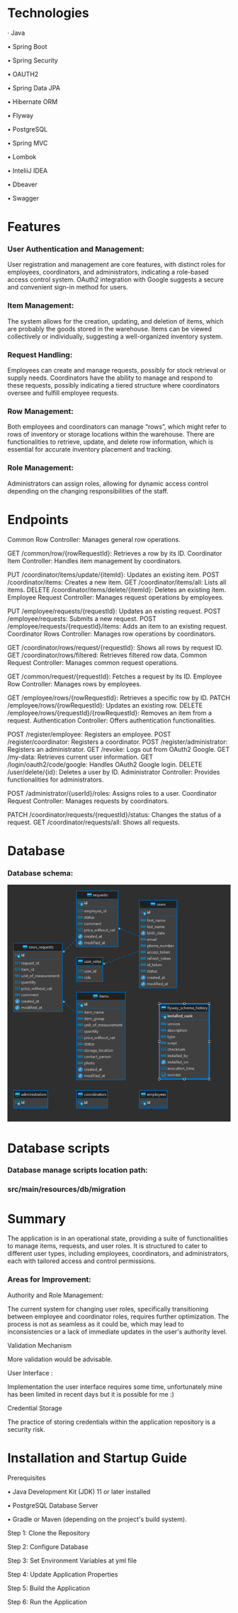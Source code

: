 
# Technologies
· Java

• Spring Boot

• Spring Security

• OAUTH2

• Spring Data JPA

• Hibernate ORM

• Flyway

• PostgreSQL

• Spring MVC

• Lombok

• InteliiJ IDEA

• Dbeaver

• Swagger

# Features

### User Authentication and Management:
User registration and management are core features, with distinct roles for employees, coordinators, and administrators, indicating a role-based access control system.
OAuth2 integration with Google suggests a secure and convenient sign-in method for users.
### Item Management:
The system allows for the creation, updating, and deletion of items, which are probably the goods stored in the warehouse.
Items can be viewed collectively or individually, suggesting a well-organized inventory system.
### Request Handling:
Employees can create and manage requests, possibly for stock retrieval or supply needs.
Coordinators have the ability to manage and respond to these requests, possibly indicating a tiered structure where coordinators oversee and fulfill employee requests.
### Row Management:
Both employees and coordinators can manage “rows”, which might refer to rows of inventory or storage locations within the warehouse.
There are functionalities to retrieve, update, and delete row information, which is essential for accurate inventory placement and tracking.
### Role Management:
Administrators can assign roles, allowing for dynamic access control depending on the changing responsibilities of the staff.

# Endpoints
Common Row Controller: Manages general row operations.

GET /common/row/{rowRequestId}: Retrieves a row by its ID.
Coordinator Item Controller: Handles item management by coordinators.

PUT /coordinator/items/update/{itemId}: Updates an existing item.
POST /coordinator/items: Creates a new item.
GET /coordinator/items/all: Lists all items.
DELETE /coordinator/items/delete/{itemId}: Deletes an existing item.
Employee Request Controller: Manages request operations by employees.

PUT /employee/requests/{requestId}: Updates an existing request.
POST /employee/requests: Submits a new request.
POST /employee/requests/{requestId}/items: Adds an item to an existing request.
Coordinator Rows Controller: Manages row operations by coordinators.

GET /coordinator/rows/request/{requestId}: Shows all rows by request ID.
GET /coordinator/rows/filtered: Retrieves filtered row data.
Common Request Controller: Manages common request operations.

GET /common/request/{requestId}: Fetches a request by its ID.
Employee Row Controller: Manages rows by employees.

GET /employee/rows/{rowRequestId}: Retrieves a specific row by ID.
PATCH /employee/rows/{rowRequestId}: Updates an existing row.
DELETE /employee/rows/{requestId}/{rowRequestId}: Removes an item from a request.
Authentication Controller: Offers authentication functionalities.

POST /register/employee: Registers an employee.
POST /register/coordinator: Registers a coordinator.
POST /register/administrator: Registers an administrator.
GET /revoke: Logs out from OAuth2 Google.
GET /my-data: Retrieves current user information.
GET /login/oauth2/code/google: Handles OAuth2 Google login.
DELETE /user/delete/{id}: Deletes a user by ID.
Administrator Controller: Provides functionalities for administrators.

POST /administrator/{userId}/roles: Assigns roles to a user.
Coordinator Request Controller: Manages requests by coordinators.

PATCH /coordinator/requests/{requestId}/status: Changes the status of a request.
GET /coordinator/requests/all: Shows all requests.

# Database
### Database schema: 

![Alt Text](docs/db_schema.png)

# Database scripts

### Database manage scripts location path:

### src/main/resources/db/migration

# Summary

The application is in an operational state, providing a suite of functionalities to manage items, requests, and user roles. It is structured to cater to different user types, including employees, coordinators, and administrators, each with tailored access and control permissions.


### Areas for Improvement:

Authority and Role Management:

The current system for changing user roles, specifically transitioning between employee and coordinator roles, requires further optimization. The process is not as seamless as it could be, which may lead to inconsistencies or a lack of immediate updates in the user's authority level.

Validation Mechanism

More  validation would be advisable.

User Interface :

Implementation the user interface requires some time, unfortunately mine has been limited in recent days but it is possible for me :)

Credential Storage

The practice of storing credentials within the application repository is a security risk.

# Installation and Startup Guide

Prerequisites

• Java Development Kit (JDK) 11 or later installed

• PostgreSQL Database Server 

• Gradle or Maven (depending on the project's build system).

Step 1: Clone the Repository

Step 2: Configure Database

Step 3: Set Environment Variables at yml file

Step 4: Update Application Properties

Step 5: Build the Application

Step 6: Run the Application



